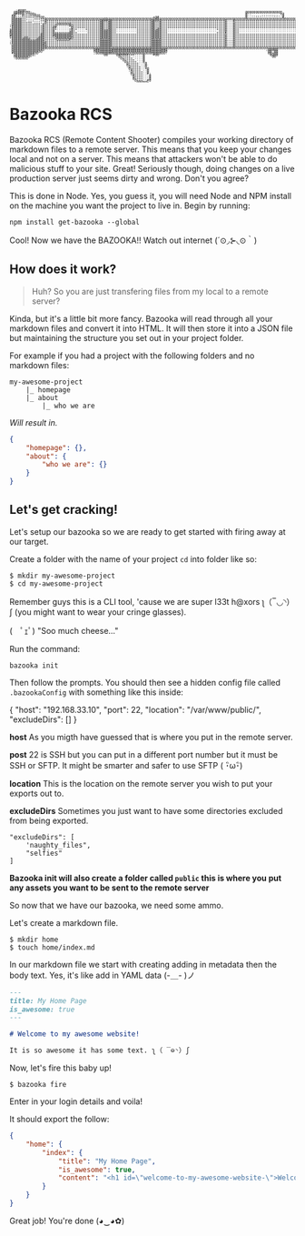 <pre style="font: 6px/3px monospace;">   ;#@@@,                                                                                                                                                                  
  @@###+@@:                                                                                                        @@@@@@@@@@@@@@@@@@                                      
  @####+++@@+                                                                                                      @''''''''''''''''+@                              ,:;    
 ##;;;#+++++#@@                                                                                                    @''..,,,::::::;;.'@      .@@@@@@@@@@@@@@@      `@+''@`  
 @#;;;+++++++++@@,                            ,.                      +@#                                          @'''''''''''''''''#,     @''''''''''''''#.     @@@:::@  
 @####++;;;;+++++@@@@@@@@@@@@@@@@@@@@@@@@@@@@@@@@@@@@@@@@@@@@@@@@@@@@@@##@@@@@@@@@@@@@@@@@@@@@@@@@@@@@@@@@@@@@@@@@@@@@@@@@@@@@@@@@@@@@@@@@@@@@@@@@@@@@@@@@@@@@@@@@@@@@,,,@ 
 @####++';;;;;;++@++++++++++++++++++++++++++@###@#+++++++++++++++++++@###@+++++++++++++++++++++++++++++++@,,,#++++++++++++++++++++++++++++++++++++++++++++++++++++++@@...@@
 @####+++++';;;;'@++++++++++++++++++++++++++@#++@#+++++++++++++++++++@#++@+++++++++++++++++++++++++++++++@,,,@+++++++++++++++++++++++++++++++++++++++++++++++++++++++@...@@
.@####+++++++++'@++++++@@@@@@#++++++++++++++@#++@#+++++++++++++++++++@#++@+++++++++++++++++++++++++++++++@,,,@+++++++++++++++++++++++++++++++++++++++++++++++++++++++@...@@
;#####++++++++++@+++++@''''''#@+++++++++++++@#++@#+++++++++++++++++++@#++@+++++++++++++++++++++++++++++++@,,,@+++++++++++++++++++++++++++++++++++++++++++++++++++++++@...@@
'#####++++++++++@++++##'''''''@+++++++++++++@#++@#+++++++++++++++++++@#++@+++++++++++++++++++++++++++++++@,,,@+++++++++++++++++++++++++++++++++++++++++++++++++++++++@...@@
+#####++++++++++@++++@+''''''+#++''''+++++++@#++@#++''''''''''+++++++@#+#@+++''''''''''''''''''''''''++++@,,,@++''''''''''''''''''''''''''''''''''''''''''''+++++++++@:..@@
######++++++++++@++++@'''''''+#+''''''++++++@###@#++''''''''''+++++++@###@+++'''''''''''''''''''''''''+++@,,,@++''''''''''''''''''''''''''''''''''''''''''''+++++++++@'''@@
######++++++++++@++++@+++++++##++'''''++++++@###@#++''''''''''+++++++@###@+++''''''''''''''''''''''''++++#,,,@++''''''''''''''''''''''''''''''''''''''''''''+++++++++@'''@@
@#####+++++++++#@++++@#########+++++++++++++@###@#+++++++++++++++++++@###@+++++++++++++++++++++++++++++++@,,,@+++++++++++++++++++++++++++++++++++++++++++++++++++++++@'''@@
######+++++++++#@++++#########@+++++++++++++@###@#+++++++++++++++++++@###@+++++++++++++++++++++++++++++++@,,,@+++++++++++++++++++++++++++++++++++++++++++++++++++++++@'''@@
+#####+##+++++##@+++++@######@@+++++++++++++@###@#+++++++++++++++++++@###@+++++++++++++++++++++++++++++++@,,,@+++++++++++++++++++++++++++++++++++++++++++++++++++++++@'''@@
'#########+++###@++++++@@@@@@#++++++++++++++@@@@@#+++++++++++++++++++@@@@@+++++++++++++++++++++++++++++++@,,,@+++++++++++++++++++++++++++++++++++++++++++++++++++++++@'''@@
;###############@+++++++++++++++++++++++++++@@@@@#+++++++++++++++++++@@@@@+++++++++++++++++++++++++++++++@:;;@+++++++++++++++++++++++++++++++++++++++++++++++++++++++@'''@@
,###############@#++++++++++++++++++++++++++@@@@@#+++++++++++++++++++@@@@@+++++++++++++++++++++++++++++++@;;;@+++++++++++++++++++++++++++++++++++++++++++++++++++++++@'''@@
`@###############@++++++++++++++++++++++++++@@@@@#+++++++++++++++++++@@@@@+++++++++++++++++++++++++++++++@;;;@+++++++++++++++++++++++++++++++++++++++++++++++++++++++@'''@@
 @###############@++++++++++++++++++++++++++@@@@@#+++++++++++++++++++@@@@@+++++++++++++++++++++++++++++++@;;;@++++++++++++++++++++++++++++++++++++++++++++++++++++++#@###@@
 @###############@@@@@@@@@@@@@@@@@@@@@@@@@@@@@@@@@@@@@@@@@@@@@@@@@@@@@@@@@@@@@@@@@@@@@@@@@@@@@@@@@@@@@@@@@@@@@@@@@@@@@@@@@@@@@@@@@@@@@@@@@@@@@@@@@@@@@@@@@@@@@@@@@@@@@##@#@
 @##############@'                       @##@@@@@@###################@@@@@##@                                                ,@@@@@         '+++#@  @@+@@`         @@###@# 
 @############@@                         @##@@@@@@###################@@@@@##@                                                 @@'@@         '+'+#@  @@#@@          @@###@  
 ###########@@                           ,@@@@@@@@@@@@@@@@@@@@@@@@@@@@@@@@@@:                                                 @@+@@         ++'+#@ @@@@@           ,@##@.  
 `@########@,                                '@@''''@#####+++''''@    #@@                                                     `@@@@         ++'+#@`@@@@,             ``    
  @######@+                                          @+++++''''''@                                                             `@@'         #+'+#@ +@@                     
  .@@@@@@                                             @+++++'''''@                                                                          #+'+##+                        
                                                       @+++++''''@                                                                          @+'++#@,                       
                                                        @+++++'''@.                                                                         @+'++##@                       
                                                        '@+++++'''@                                                                         @+'+++#@                       
                                                         @+++++'''@                                                                         @+'+++#@                       
                                                         .@+++++''@`                                                                        @+''++##:                      
                                                          @+++++''+@                                                                        @+''+++#'                      
                                                          ;#++++'''@                                                                        @+''+++#@                      
                                                           @+++++''@                                                                        @+''+++#@                      
                                                           @+++++''#:                                                                       @+''++##@                      
                                                           :#++++'''@                                                                       @++++###@                      
                                                            @++++'''@                                                                       ;@######@                      
                                                            @++++'''@                                                                         +@@@@@                       
                                                             @+++''#@                                                                                                      
                                                             .@@@@@+                                                                                                       
</pre>

# Bazooka RCS

Bazooka RCS (Remote Content Shooter) compiles your working directory of
markdown files to a remote server. This means that you keep your changes local
and not on a server. This means that attackers won't be able to do malicious
stuff to your site. Great! Seriously though, doing changes on a live production
server just seems dirty and wrong. Don't you agree?

This is done in Node. Yes, you guess it, you will need Node and NPM install on
the machine you want the project to live in. Begin by running:

```
npm install get-bazooka --global
```

Cool! Now we have the BAZOOKA!! Watch out internet (´⊙◞⊱◟⊙｀)

## How does it work?

> Huh? So you are just transfering files from my local to a remote server?

Kinda, but it's a little bit more fancy. Bazooka will read through all your
markdown files and convert it into HTML. It will then store it into a JSON file
but maintaining the structure you set out in your project folder.

For example if you had a project with the following folders and no markdown
files:

```
my-awesome-project
	|_ homepage
	|_ about
		|_ who we are
```

_Will result in._

```json
{
	"homepage": {},
	"about": {
		"who we are": {}
	}
}
```

## Let's get cracking!

Let's setup our bazooka so we are ready to get started with firing away at our
target.

Create a folder with the name of your project `cd` into folder like so:

```
$ mkdir my-awesome-project
$ cd my-awesome-project
```

Remember guys this is a CLI tool, 'cause we are super l33t h@xors ʅ（‾◡◝）ʃ
(you might want to wear your cringe glasses).

(　ﾟｪﾟ) "Soo much cheese..."

Run the command:

```
bazooka init
```

Then follow the prompts. You should then see a hidden config file called
`.bazookaConfig` with something like this inside:

{
    "host": "192.168.33.10",
    "port": 22,
    "location": "/var/www/public/",
    "excludeDirs": []
}

**host** As you migth have guessed that is where you put in the remote server.

**post** 22 is SSH but you can put in a different port number but it must be
SSH or SFTP. It might be smarter and safer to use SFTP ( ･ิω･ิ)

**location** This is the location on the remote server you wish to put your
exports out to.

**excludeDirs** Sometimes you just want to have some directories excluded from
being exported.

```
"excludeDirs": [
	'naughty_files",
	"selfies"
]
```

**Bazooka init will also create a folder called `public` this is where you put
any assets you want to be sent to the remote server**

So now that we have our bazooka, we need some ammo.

Let's create a markdown file.

```
$ mkdir home
$ touch home/index.md
```

In our markdown file we start with creating adding in metadata then the body
text. Yes, it's like add in YAML data (-＿- )ノ

```markdown
---
title: My Home Page
is_awesome: true
---

# Welcome to my awesome website!

It is so awesome it has some text. ʅ（ ‾⊖◝）ʃ
```

Now, let's fire this baby up!

```
$ bazooka fire
```

Enter in your login details and voila!

It should export the follow:

```json
{
    "home": {
        "index": {
            "title": "My Home Page",
            "is_awesome": true,
            "content": "<h1 id=\"welcome-to-my-awesome-website-\">Welcome to my awesome website!</h1>\n<p>It is so awesome it has some text. ʅ（ ‾⊖◝）ʃ</p>\n"
        }
    }
}
```

Great job! You're done (◕‿◕✿)
